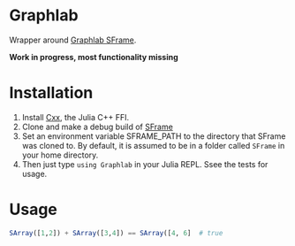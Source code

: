 # Graphlab



Wrapper around [Graphlab SFrame](https://github.com/dato-code/SFrame).

**Work in progress, most functionality missing**

Installation
====

1. Install [Cxx](https://github.com/Keno/Cxx.jl), the Julia C++ FFI.
1. Clone and make a debug build of [SFrame](https://github.com/dato-code/SFrame)
1. Set an environment variable SFRAME_PATH to the directory that SFrame was cloned to.
By default, it is assumed to be in a folder called `SFrame` in your home directory.
1. Then just type `using Graphlab` in your Julia REPL. Ssee the tests for usage.

Usage
====

```julia
SArray([1,2]) + SArray([3,4]) == SArray([4, 6]  # true
```
